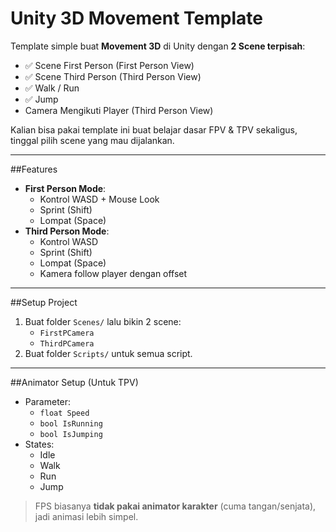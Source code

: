# Unity 3D Movement Template

Template simple buat **Movement 3D** di Unity dengan **2 Scene terpisah**:
- ✅ Scene First Person (First Person View)
- ✅ Scene Third Person (Third Person View)
- ✅ Walk / Run
- ✅ Jump
- Camera Mengikuti Player (Third Person View)

Kalian bisa pakai template ini buat belajar dasar FPV & TPV sekaligus, tinggal pilih scene yang mau dijalankan.

---

##Features
- **First Person Mode**:
  - Kontrol WASD + Mouse Look
  - Sprint (Shift)
  - Lompat (Space)
- **Third Person Mode**:
  - Kontrol WASD
  - Sprint (Shift)
  - Lompat (Space)
  - Kamera follow player dengan offset

---

##Setup Project
1. Buat folder `Scenes/` lalu bikin 2 scene:
   - `FirstPCamera`
   - `ThirdPCamera`
2. Buat folder `Scripts/` untuk semua script.
---

##Animator Setup (Untuk TPV)
- Parameter:
  - `float Speed`
  - `bool IsRunning`
  - `bool IsJumping`
- States:
  - Idle
  - Walk
  - Run
  - Jump

> FPS biasanya **tidak pakai animator karakter** (cuma tangan/senjata), jadi animasi lebih simpel.
